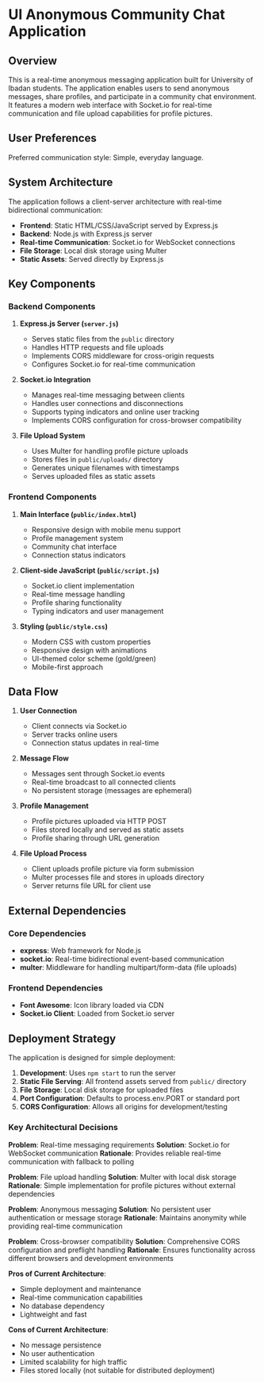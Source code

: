 # UI Anonymous Community Chat Application

## Overview

This is a real-time anonymous messaging application built for University of Ibadan students. The application enables users to send anonymous messages, share profiles, and participate in a community chat environment. It features a modern web interface with Socket.io for real-time communication and file upload capabilities for profile pictures.

## User Preferences

Preferred communication style: Simple, everyday language.

## System Architecture

The application follows a client-server architecture with real-time bidirectional communication:

- **Frontend**: Static HTML/CSS/JavaScript served by Express.js
- **Backend**: Node.js with Express.js server
- **Real-time Communication**: Socket.io for WebSocket connections
- **File Storage**: Local disk storage using Multer
- **Static Assets**: Served directly by Express.js

## Key Components

### Backend Components

1. **Express.js Server (`server.js`)**
   - Serves static files from the `public` directory
   - Handles HTTP requests and file uploads
   - Implements CORS middleware for cross-origin requests
   - Configures Socket.io for real-time communication

2. **Socket.io Integration**
   - Manages real-time messaging between clients
   - Handles user connections and disconnections
   - Supports typing indicators and online user tracking
   - Implements CORS configuration for cross-browser compatibility

3. **File Upload System**
   - Uses Multer for handling profile picture uploads
   - Stores files in `public/uploads/` directory
   - Generates unique filenames with timestamps
   - Serves uploaded files as static assets

### Frontend Components

1. **Main Interface (`public/index.html`)**
   - Responsive design with mobile menu support
   - Profile management system
   - Community chat interface
   - Connection status indicators

2. **Client-side JavaScript (`public/script.js`)**
   - Socket.io client implementation
   - Real-time message handling
   - Profile sharing functionality
   - Typing indicators and user management

3. **Styling (`public/style.css`)**
   - Modern CSS with custom properties
   - Responsive design with animations
   - UI-themed color scheme (gold/green)
   - Mobile-first approach

## Data Flow

1. **User Connection**
   - Client connects via Socket.io
   - Server tracks online users
   - Connection status updates in real-time

2. **Message Flow**
   - Messages sent through Socket.io events
   - Real-time broadcast to all connected clients
   - No persistent storage (messages are ephemeral)

3. **Profile Management**
   - Profile pictures uploaded via HTTP POST
   - Files stored locally and served as static assets
   - Profile sharing through URL generation

4. **File Upload Process**
   - Client uploads profile picture via form submission
   - Multer processes file and stores in uploads directory
   - Server returns file URL for client use

## External Dependencies

### Core Dependencies
- **express**: Web framework for Node.js
- **socket.io**: Real-time bidirectional event-based communication
- **multer**: Middleware for handling multipart/form-data (file uploads)

### Frontend Dependencies
- **Font Awesome**: Icon library loaded via CDN
- **Socket.io Client**: Loaded from Socket.io server

## Deployment Strategy

The application is designed for simple deployment:

1. **Development**: Uses `npm start` to run the server
2. **Static File Serving**: All frontend assets served from `public/` directory
3. **File Storage**: Local disk storage for uploaded files
4. **Port Configuration**: Defaults to process.env.PORT or standard port
5. **CORS Configuration**: Allows all origins for development/testing

### Key Architectural Decisions

**Problem**: Real-time messaging requirements
**Solution**: Socket.io for WebSocket communication
**Rationale**: Provides reliable real-time communication with fallback to polling

**Problem**: File upload handling
**Solution**: Multer with local disk storage
**Rationale**: Simple implementation for profile pictures without external dependencies

**Problem**: Anonymous messaging
**Solution**: No persistent user authentication or message storage
**Rationale**: Maintains anonymity while providing real-time communication

**Problem**: Cross-browser compatibility
**Solution**: Comprehensive CORS configuration and preflight handling
**Rationale**: Ensures functionality across different browsers and development environments

**Pros of Current Architecture**:
- Simple deployment and maintenance
- Real-time communication capabilities
- No database dependency
- Lightweight and fast

**Cons of Current Architecture**:
- No message persistence
- No user authentication
- Limited scalability for high traffic
- Files stored locally (not suitable for distributed deployment)